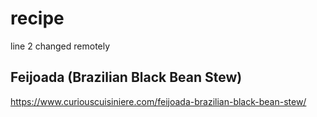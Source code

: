 # recipe
line 2 changed remotely
## Feijoada (Brazilian Black Bean Stew)

 https://www.curiouscuisiniere.com/feijoada-brazilian-black-bean-stew/
